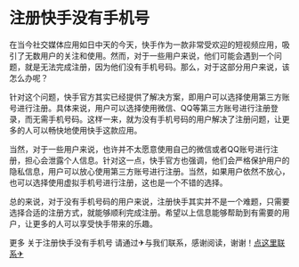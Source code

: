 # 注册快手没有手机号

在当今社交媒体应用如日中天的今天，快手作为一款非常受欢迎的短视频应用，吸引了无数用户的关注和使用。然而，对于一些用户来说，他们可能会遇到一个问题，就是无法完成注册，因为他们没有手机号码。那么，对于这部分用户来说，该怎么办呢？

针对这个问题，快手官方其实已经提供了解决方案，即用户可以选择使用第三方账号进行注册。具体来说，用户可以选择使用微信、QQ等第三方账号进行注册登录，而无需手机号码。这样一来，就为没有手机号码的用户解决了注册问题，让更多的人可以畅快地使用快手这款应用。

当然，对于一些用户来说，也许并不太愿意使用自己的微信或者QQ账号进行注册，担心会泄露个人信息。针对这一点，快手官方也强调，他们会严格保护用户的隐私信息，用户可以放心使用第三方账号进行注册。当然，如果用户依然不放心，也可以选择使用虚拟手机号进行注册，这也是一个不错的选择。

总的来说，对于没有手机号码的用户来说，注册快手其实并不是一个难题，只需要选择合适的注册方式，就能够顺利完成注册。希望以上信息能够帮助到有需要的用户，让更多的人可以享受快手带来的乐趣。

更多 关于注册快手没有手机号 请通过✈与我们联系，感谢阅读，谢谢！[点这里联系✈](https://ads.k02.cc)